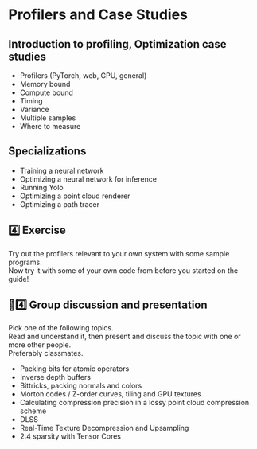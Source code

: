 # Profilers and Case Studies
## Introduction to profiling, Optimization case studies

* Profilers (PyTorch, web, GPU, general)
* Memory bound
* Compute bound
* Timing
* Variance
* Multiple samples
* Where to measure

## Specializations

* Training a neural network
* Optimizing a neural network for inference
* Running Yolo
* Optimizing a point cloud renderer
* Optimizing a path tracer

## 4️⃣ Exercise

Try out the profilers relevant to your own system with some sample programs.  
Now try it with some of your own code from before you started on the guide!

## 🧬4️⃣ Group discussion and presentation
Pick one of the following topics.  
Read and understand it, then present and discuss the topic with one or more other people.  
Preferably classmates.

* Packing bits for atomic operators
* Inverse depth buffers
* Bittricks, packing normals and colors
* Morton codes / Z-order curves, tiling and GPU textures
* Calculating compression precision in a lossy point cloud compression scheme
* DLSS
* Real-Time Texture Decompression and Upsampling
* 2:4 sparsity with Tensor Cores
